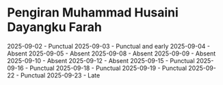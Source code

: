# Pengiran Muhammad Husaini Dayangku Farah
2025-09-02 - Punctual
2025-09-03 - Punctual and early
2025-09-04 - Absent
2025-09-05 - Absent
2025-09-08 - Absent
2025-09-09 - Absent
2025-09-10 - Absent
2025-09-12 - Absent
2025-09-15 - Punctual
2025-09-16 - Punctual
2025-09-18 - Punctual
2025-09-19 - Punctual
2025-09-22 - Punctual
2025-09-23 - Late
